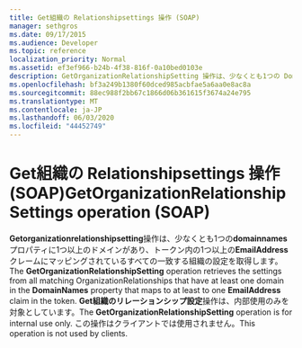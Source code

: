 ```yaml
---
title: Get組織の Relationshipsettings 操作 (SOAP)
manager: sethgros
ms.date: 09/17/2015
ms.audience: Developer
ms.topic: reference
localization_priority: Normal
ms.assetid: ef3ef966-b24b-4f38-816f-0a10bed0103e
description: GetOrganizationRelationshipSetting 操作は、少なくとも1つの DomainNames プロパティに1つ以上のドメインがあり、トークン内の1つ以上の EmailAddress クレームにマッピングされているすべての一致する組織の設定を取得します。 Get組織のリレーションシップ設定操作は、内部使用のみを対象としています。 この操作はクライアントでは使用されません。
ms.openlocfilehash: bf3a249b1380f60dced985acbfae5a6aa0e8ac8a
ms.sourcegitcommit: 88ec988f2bb67c1866d06b361615f3674a24e795
ms.translationtype: MT
ms.contentlocale: ja-JP
ms.lasthandoff: 06/03/2020
ms.locfileid: "44452749"
---
```

# <a name="getorganizationrelationshipsettings-operation-soap"></a><span data-ttu-id="1d72b-105">Get組織の Relationshipsettings 操作 (SOAP)</span><span class="sxs-lookup"><span data-stu-id="1d72b-105">GetOrganizationRelationshipSettings operation (SOAP)</span></span>

<span data-ttu-id="1d72b-106">**Getorganizationrelationshipsetting**操作は、少なくとも1つの**domainnames**プロパティに1つ以上のドメインがあり、トークン内の1つ以上の**EmailAddress**クレームにマッピングされているすべての一致する組織の設定を取得します。</span><span class="sxs-lookup"><span data-stu-id="1d72b-106">The **GetOrganizationRelationshipSetting** operation retrieves the settings from all matching OrganizationRelationships that have at least one domain in the **DomainNames** property that maps to at least to one **EmailAddress** claim in the token.</span></span> <span data-ttu-id="1d72b-107">**Get組織のリレーションシップ設定**操作は、内部使用のみを対象としています。</span><span class="sxs-lookup"><span data-stu-id="1d72b-107">The **GetOrganizationRelationshipSetting** operation is for internal use only.</span></span> <span data-ttu-id="1d72b-108">この操作はクライアントでは使用されません。</span><span class="sxs-lookup"><span data-stu-id="1d72b-108">This operation is not used by clients.</span></span> 
  

